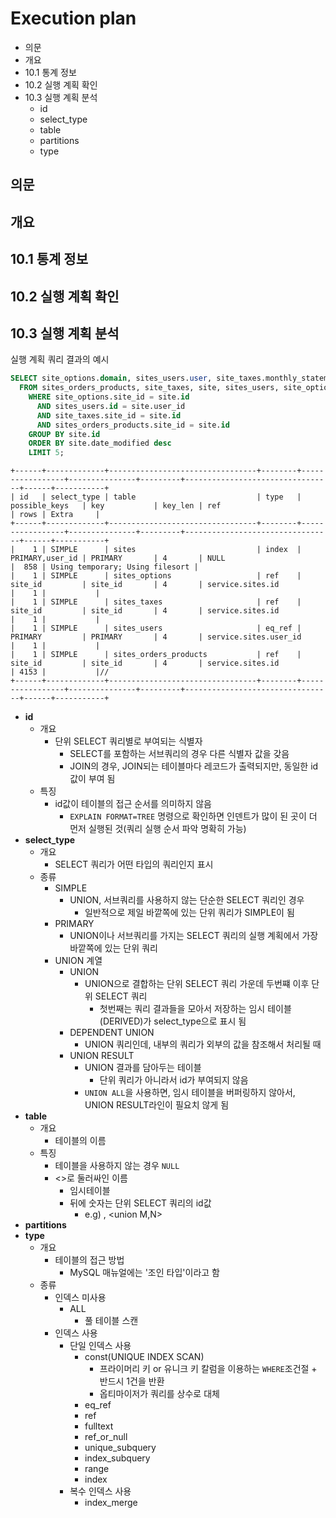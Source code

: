 # Execution plan

- 의문
- 개요
- 10.1 통계 정보
- 10.2 실행 계획 확인
- 10.3 실행 계획 분석
  - id
  - select_type
  - table
  - partitions
  - type

## 의문

## 개요

## 10.1 통계 정보

## 10.2 실행 계획 확인

## 10.3 실행 계획 분석

실행 계획 쿼리 결과의 예시

```SQL
SELECT site_options.domain, sites_users.user, site_taxes.monthly_statement_fee, site.name, AVG(price) AS average_product_price
  FROM sites_orders_products, site_taxes, site, sites_users, site_options
    WHERE site_options.site_id = site.id
      AND sites_users.id = site.user_id
      AND site_taxes.site_id = site.id
      AND sites_orders_products.site_id = site.id
    GROUP BY site.id
    ORDER BY site.date_modified desc
    LIMIT 5;
```

```
+------+-------------+---------------------------------+--------+-----------------+---------------+---------+---------------------------------+------+-----------+
| id   | select_type | table                           | type   | possible_keys   | key           | key_len | ref                             | rows | Extra     |
+------+-------------+---------------------------------+--------+-----------------+---------------+---------+---------------------------------+------+-----------+
|    1 | SIMPLE      | sites                           | index  | PRIMARY,user_id | PRIMARY       | 4       | NULL                            |  858 | Using temporary; Using filesort |
|    1 | SIMPLE      | sites_options                   | ref    | site_id         | site_id       | 4       | service.sites.id                |    1 |           |
|    1 | SIMPLE      | sites_taxes                     | ref    | site_id         | site_id       | 4       | service.sites.id                |    1 |           |
|    1 | SIMPLE      | sites_users                     | eq_ref | PRIMARY         | PRIMARY       | 4       | service.sites.user_id           |    1 |           |
|    1 | SIMPLE      | sites_orders_products           | ref    | site_id         | site_id       | 4       | service.sites.id                | 4153 |           |//
+------+-------------+---------------------------------+--------+-----------------+---------------+---------+---------------------------------+------+-----------+
```

- **id**
  - 개요
    - 단위 SELECT 쿼리별로 부여되는 식별자
      - SELECT를 포함하는 서브쿼리의 경우 다른 식별자 값을 갖음
      - JOIN의 경우, JOIN되는 테이블마다 레코드가 출력되지만, 동일한 id값이 부여 됨
  - 특징
    - id값이 테이블의 접근 순서를 의미하지 않음
      - `EXPLAIN FORMAT=TREE` 명령으로 확인하면 인덴트가 많이 된 곳이 더 먼저 실행된 것(쿼리 실행 순서 파악 명확히 가능)
- **select_type**
  - 개요
    - SELECT 쿼리가 어떤 타입의 쿼리인지 표시
  - 종류
    - SIMPLE
      - UNION, 서브쿼리를 사용하지 않는 단순한 SELECT 쿼리인 경우
        - 일반적으로 제일 바깥쪽에 있는 단위 쿼리가 SIMPLE이 됨
    - PRIMARY
      - UNION이나 서브쿼리를 가지는 SELECT 쿼리의 실행 계획에서 가장 바깥쪽에 있는 단위 쿼리
    - UNION 계열
      - UNION
        - UNION으로 결합하는 단위 SELECT 쿼리 가운데 두번쨰 이후 단위 SELECT 쿼리
          - 첫번째는 쿼리 결과들을 모아서 저장하는 임시 테이블(DERIVED)가 select_type으로 표시 됨
      - DEPENDENT UNION
        - UNION 쿼리인데, 내부의 쿼리가 외부의 값을 참조해서 처리될 때
      - UNION RESULT
        - UNION 결과를 담아두는 테이블
          - 단위 쿼리가 아니라서 id가 부여되지 않음
        - `UNION ALL`을 사용하면, 임시 테이블을 버퍼링하지 않아서, UNION RESULT라인이 필요치 않게 됨
- **table**
  - 개요
    - 테이블의 이름
  - 특징
    - 테이블을 사용하지 않는 경우 `NULL`
    - <>로 둘러싸인 이름
      - 임시테이블
      - 뒤에 숫자는 단위 SELECT 쿼리의 id값
        - e.g) <drived N>, <union M,N>
- **partitions**
- **type**
  - 개요
    - 테이블의 접근 방법
      - MySQL 매뉴얼에는 '조인 타입'이라고 함
  - 종류
    - 인덱스 미사용
      - ALL
        - 풀 테이블 스캔
    - 인덱스 사용
      - 단일 인덱스 사용
        - const(UNIQUE INDEX SCAN)
          - 프라이머리 키 or 유니크 키 칼럼을 이용하는 `WHERE`조건절 + 반드시 1건을 반환
          - 옵티마이저가 쿼리를 상수로 대체
        - eq_ref
        - ref
        - fulltext
        - ref_or_null
        - unique_subquery
        - index_subquery
        - range
        - index
      - 복수 인덱스 사용
        - index_merge
